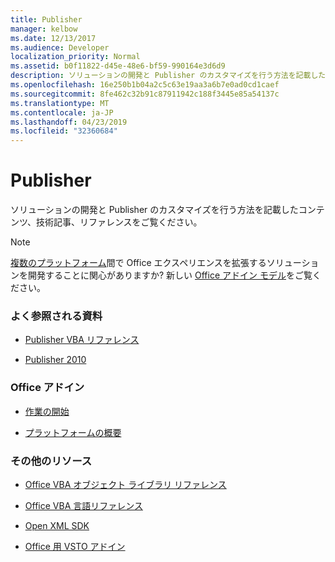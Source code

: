 ```yaml
---
title: Publisher
manager: kelbow
ms.date: 12/13/2017
ms.audience: Developer
localization_priority: Normal
ms.assetid: b0f11822-d45e-48e6-bf59-990164e3d6d9
description: ソリューションの開発と Publisher のカスタマイズを行う方法を記載したコンテンツ、技術記事、リファレンスをご覧ください。
ms.openlocfilehash: 16e250b1b04a2c5c63e19aa3a6b7e0ad0cd1caef
ms.sourcegitcommit: 8fe462c32b91c87911942c188f3445e85a54137c
ms.translationtype: MT
ms.contentlocale: ja-JP
ms.lasthandoff: 04/23/2019
ms.locfileid: "32360684"
---
```

# <a name="publisher"></a>Publisher

ソリューションの開発と Publisher のカスタマイズを行う方法を記載したコンテンツ、技術記事、リファレンスをご覧ください。

> [!NOTE]
> [複数のプラットフォーム](https://docs.microsoft.com/office/dev/add-ins/overview/office-add-in-availability)間で Office エクスペリエンスを拡張するソリューションを開発することに関心がありますか? 新しい [Office アドイン モデル](https://docs.microsoft.com/office/dev/add-ins/overview/office-add-ins)をご覧ください。 

### <a name="viewed-most"></a>よく参照される資料

- [Publisher VBA リファレンス](https://docs.microsoft.com/office/vba/api/overview/publisher)

- [Publisher 2010](https://docs.microsoft.com/previous-versions/office/developer/office-2010/ff604963(v=office.14))


### <a name="office-add-ins"></a>Office アドイン 

- [作業の開始](https://docs.microsoft.com/office/dev/add-ins/)

- [プラットフォームの概要](https://docs.microsoft.com/office/dev/add-ins/overview/office-add-ins)


### <a name="other-resources"></a>その他のリソース

- [Office VBA オブジェクト ライブラリ リファレンス](https://docs.microsoft.com/office/vba/api/overview/library-reference)

- [Office VBA 言語リファレンス](https://docs.microsoft.com/office/vba/api/overview/language-reference) 

- [Open XML SDK](https://docs.microsoft.com/office/open-xml/open-xml-sdk)

- [Office 用 VSTO アドイン](https://docs.microsoft.com/visualstudio/vsto/create-vsto-add-ins-for-office-by-using-visual-studio?view=vs-2017)
